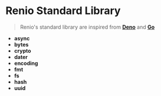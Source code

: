 # Renio Standard Library

> Renio's standard library are inspired from [**Deno**](https://deno.land/std) and [**Go**](https://pkg.go.dev/std)

<!-- Below is the list of currently avaiable implmentations in the std -->

- **async**
- **bytes**
- **crypto**
- **dater**
- **encoding**
- **fmt**
- **fs**
- **hash**
- **uuid**
